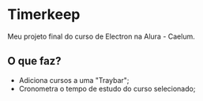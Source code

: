 # Timerkeep
Meu projeto final do curso de Electron na Alura - Caelum.

## O que faz?
* Adiciona cursos a uma "Traybar";
* Cronometra o tempo de estudo do curso selecionado;